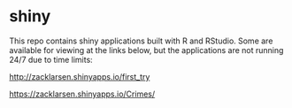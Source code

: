 # shiny

This repo contains shiny applications built with R and RStudio. Some are available for viewing at the links below, but the applications are not running 24/7 due to time limits:

http://zacklarsen.shinyapps.io/first_try

https://zacklarsen.shinyapps.io/Crimes/

